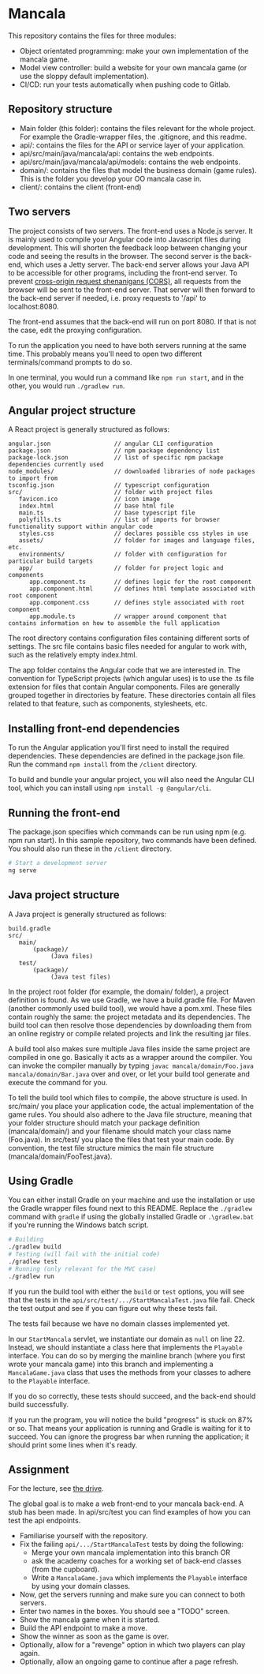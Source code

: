 # Mancala

This repository contains the files for three modules:
- Object orientated programming: make your own implementation of the mancala game.
- Model view controller: build a website for your own mancala game (or use the sloppy default implementation).
- CI/CD: run your tests automatically when pushing code to Gitlab.

## Repository structure

- Main folder (this folder): contains the files relevant for the whole project. For example the Gradle-wrapper files, the .gitignore, and this readme.
- api/: contains the files for the API or service layer of your application.
- api/src/main/java/mancala/api: contains the web endpoints.
- api/src/main/java/mancala/api/models: contains the web endpoints.
- domain/: contains the files that model the business domain (game rules). This is the folder you develop your OO mancala case in.
- client/: contains the client (front-end)

## Two servers

The project consists of two servers. The front-end uses a Node.js server. It is mainly used to compile your Angular code into Javascript files during development. This will shorten the feedback loop between changing your code and seeing the results in the browser. The second server is the back-end, which uses a Jetty server. The back-end server allows your Java API to be accessible for other programs, including the front-end server. To prevent [cross-origin request shenanigans (CORS)](https://developer.mozilla.org/en-US/docs/Web/HTTP/CORS), all requests from the browser will be sent to the front-end server. That server will then forward to the back-end server if needed, i.e. proxy requests to '/api' to localhost:8080.

The front-end assumes that the back-end will run on port 8080. If that is not the case, edit the proxying configuration.

To run the application you need to have both servers running at the same time. This probably means you'll need to open two different terminals/command prompts to do so.

In one terminal, you would run a command like `npm run start`, and in the other, you would run `./gradlew run`.


## Angular project structure

A React project is generally structured as follows:

```
angular.json                  // angular CLI configuration 
package.json                  // npm package dependency list
package-lock.json             // list of specific npm package dependencies currently used
node_modules/                 // downloaded libraries of node packages to import from
tsconfig.json                 // typescript configuration
src/                          // folder with project files
   favicon.ico                // icon image
   index.html                 // base html file
   main.ts                    // base typescript file
   polyfills.ts               // list of imports for browser functionality support within angular code
   styles.css                 // declares possible css styles in use
   assets/                    // folder for images and language files, etc.
   environments/              // folder with configuration for particular build targets
   app/                       // folder for project logic and components
      app.component.ts        // defines logic for the root component
      app.component.html      // defines html template associated with root component
      app.component.css       // defines style associated with root component
      app.module.ts           // wrapper around component that contains information on how to assemble the full application
```

The root directory contains configuration files containing different sorts of settings. The src file contains basic files needed for angular to work with, such as the relatively empty index.html. 

The app folder contains the Angular code that we are interested in. The convention for TypeScript projects (which angular uses) is to use the .ts file extension for files that contain Angular components. Files are generally grouped together in directories by feature. These directories contain all files related to that feature, such as components, stylesheets, etc.

## Installing front-end dependencies

To run the Angular application you'll first need to install the required dependencies. These dependencies are defined in the package.json file. Run the command `npm install` from the `/client` directory.

To build and bundle your angular project, you will also need the Angular CLI tool, which you can install using `npm install -g @angular/cli`.

## Running the front-end

The package.json specifies which commands can be run using npm (e.g. npm run start). In this sample repository, two commands have been defined. You should also run these in the `/client` directory.

```bash
# Start a development server
ng serve
```



## Java project structure

A Java project is generally structured as follows:

```
build.gradle
src/
   main/
       (package)/
            (Java files)
   test/
       (package)/
            (Java test files)
```

In the project root folder (for example, the domain/ folder), a project definition is found. As we use Gradle, we have a build.gradle file. For Maven (another commonly used build tool), we would have a pom.xml. These files contain roughly the same: the project metadata and its dependencies. The build tool can then resolve those dependencies by downloading them from an online registry or compile related projects and link the resulting jar files.

A build tool also makes sure multiple Java files inside the same project are compiled in one go. Basically it acts as a wrapper around the compiler. You can invoke the compiler manually by typing `javac mancala/domain/Foo.java mancala/domain/Bar.java` over and over, or let your build tool generate and execute the command for you.

To tell the build tool which files to compile, the above structure is used. In src/main/ you place your application code, the actual implementation of the game rules. You should also adhere to the Java file structure, meaning that your folder structure should match your package definition (mancala/domain/) and your filename should match your class name (Foo.java). In src/test/ you place the files that test your main code. By convention, the test file structure mimics the main file structure (mancala/domain/FooTest.java).

## Using Gradle

You can either install Gradle on your machine and use the installation or use the Gradle wrapper files found next to this README. Replace the `./gradlew` command with `gradle` if using the globally installed Gradle or `.\gradlew.bat` if you're running the Windows batch script.

```bash
# Building
./gradlew build
# Testing (will fail with the initial code)
./gradlew test
# Running (only relevant for the MVC case)
./gradlew run
```

If you run the build tool with either the `build` or `test` options, you will see that the tests in the `api/src/test/.../StartMancalaTest.java` file fail. Check the test output and see if you can figure out why these tests fail.

The tests fail because we have no domain classes implemented yet.

In our `StartMancala` servlet, we instantiate our domain as `null` on line 22. Instead, we should instantiate a class here that implements the `Playable` interface. You can do so by merging the mainline branch (where you first wrote your mancala game) into this branch and implementing a `MancalaGame.java` class that uses the methods from your classes to adhere to the `Playable` interface. 

If you do so correctly, these tests should succeed, and the back-end should build successfully.

If you run the program, you will notice the build "progress" is stuck on 87% or so. That means your application is running and Gradle is waiting for it to succeed. You can ignore the progress bar when running the application; it should print some lines when it's ready.

## Assignment

For the lecture, see [the drive](https://drive.google.com/drive/u/0/folders/1PvC-HS8ty3mdtSaNdR5rt5-GwL-5_LaY).

The global goal is to make a web front-end to your mancala back-end. A stub has been made. In api/src/test you can find examples of how you can test the api endpoints.

- Familiarise yourself with the repository. 
- Fix the failing `api/.../StartMancalaTest` tests by doing the following:
  - Merge your own mancala implementation into this branch OR
  - ask the academy coaches for a working set of back-end classes (from the cupboard).
  - Write a `MancalaGame.java` which implements the `Playable` interface by using your domain classes.
- Now, get the servers running and make sure you can connect to both servers. 
- Enter two names in the boxes. You should see a "TODO" screen.
- Show the mancala game when it is started.
- Build the API endpoint to make a move.
- Show the winner as soon as the game is over.
- Optionally, allow for a "revenge" option in which two players can play again.
- Optionally, allow an ongoing game to continue after a page refresh.